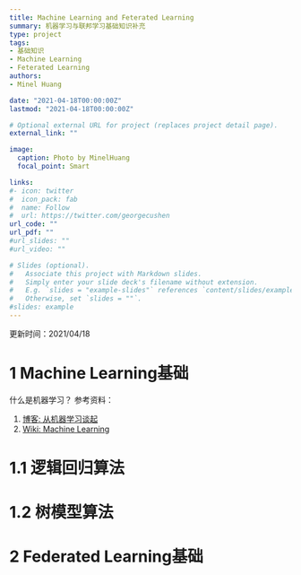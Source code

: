 ```yaml
---
title: Machine Learning and Feterated Learning
summary: 机器学习与联邦学习基础知识补充
type: project
tags: 
- 基础知识
- Machine Learning
- Feterated Learning
authors:
- Minel Huang

date: "2021-04-18T00:00:00Z"
lastmod: "2021-04-18T00:00:00Z"

# Optional external URL for project (replaces project detail page).
external_link: ""

image:
  caption: Photo by MinelHuang
  focal_point: Smart

links:
#- icon: twitter
#  icon_pack: fab
#  name: Follow
#  url: https://twitter.com/georgecushen
url_code: ""
url_pdf: ""
#url_slides: ""
#url_video: ""

# Slides (optional).
#   Associate this project with Markdown slides.
#   Simply enter your slide deck's filename without extension.
#   E.g. `slides = "example-slides"` references `content/slides/example-slides.md`.
#   Otherwise, set `slides = ""`.
#slides: example
---
```


更新时间：2021/04/18

# 1 Machine Learning基础
什么是机器学习？
参考资料：
1. [博客: 从机器学习谈起](https://www.cnblogs.com/subconscious/p/4107357.html)
2. [Wiki: Machine Learning](https://en.wikipedia.org/wiki/Machine_learning)
# 1.1 逻辑回归算法

# 1.2 树模型算法

# 2 Federated Learning基础